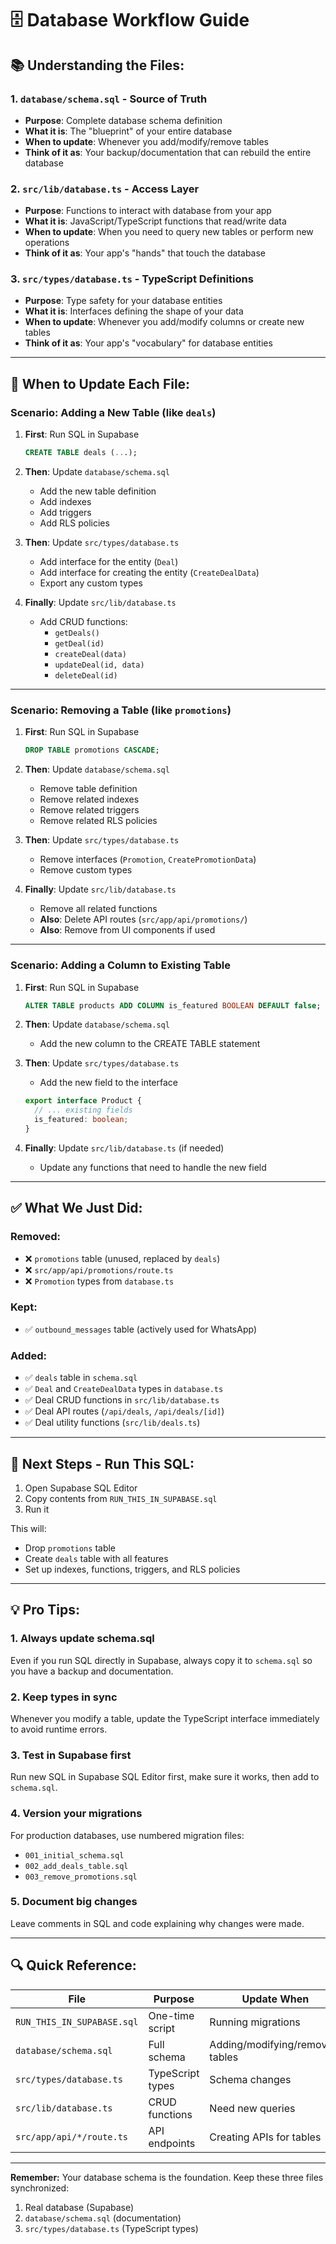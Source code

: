 # 🗄️ Database Workflow Guide

## 📚 **Understanding the Files:**

### 1. `database/schema.sql` - **Source of Truth**
- **Purpose**: Complete database schema definition
- **What it is**: The "blueprint" of your entire database
- **When to update**: Whenever you add/modify/remove tables
- **Think of it as**: Your backup/documentation that can rebuild the entire database

### 2. `src/lib/database.ts` - **Access Layer**
- **Purpose**: Functions to interact with database from your app
- **What it is**: JavaScript/TypeScript functions that read/write data
- **When to update**: When you need to query new tables or perform new operations
- **Think of it as**: Your app's "hands" that touch the database

### 3. `src/types/database.ts` - **TypeScript Definitions**
- **Purpose**: Type safety for your database entities
- **What it is**: Interfaces defining the shape of your data
- **When to update**: Whenever you add/modify columns or create new tables
- **Think of it as**: Your app's "vocabulary" for database entities

---

## 🔄 **When to Update Each File:**

### **Scenario: Adding a New Table (like `deals`)**

1. **First**: Run SQL in Supabase
   ```sql
   CREATE TABLE deals (...);
   ```

2. **Then**: Update `database/schema.sql`
   - Add the new table definition
   - Add indexes
   - Add triggers
   - Add RLS policies

3. **Then**: Update `src/types/database.ts`
   - Add interface for the entity (`Deal`)
   - Add interface for creating the entity (`CreateDealData`)
   - Export any custom types

4. **Finally**: Update `src/lib/database.ts`
   - Add CRUD functions:
     - `getDeals()`
     - `getDeal(id)`
     - `createDeal(data)`
     - `updateDeal(id, data)`
     - `deleteDeal(id)`

---

### **Scenario: Removing a Table (like `promotions`)**

1. **First**: Run SQL in Supabase
   ```sql
   DROP TABLE promotions CASCADE;
   ```

2. **Then**: Update `database/schema.sql`
   - Remove table definition
   - Remove related indexes
   - Remove related triggers
   - Remove related RLS policies

3. **Then**: Update `src/types/database.ts`
   - Remove interfaces (`Promotion`, `CreatePromotionData`)
   - Remove custom types

4. **Finally**: Update `src/lib/database.ts`
   - Remove all related functions
   - **Also**: Delete API routes (`src/app/api/promotions/`)
   - **Also**: Remove from UI components if used

---

### **Scenario: Adding a Column to Existing Table**

1. **First**: Run SQL in Supabase
   ```sql
   ALTER TABLE products ADD COLUMN is_featured BOOLEAN DEFAULT false;
   ```

2. **Then**: Update `database/schema.sql`
   - Add the new column to the CREATE TABLE statement

3. **Then**: Update `src/types/database.ts`
   - Add the new field to the interface
   ```typescript
   export interface Product {
     // ... existing fields
     is_featured: boolean;
   }
   ```

4. **Finally**: Update `src/lib/database.ts` (if needed)
   - Update any functions that need to handle the new field

---

## ✅ **What We Just Did:**

### Removed:
- ❌ `promotions` table (unused, replaced by `deals`)
- ❌ `src/app/api/promotions/route.ts`
- ❌ `Promotion` types from `database.ts`

### Kept:
- ✅ `outbound_messages` table (actively used for WhatsApp)

### Added:
- ✅ `deals` table in `schema.sql`
- ✅ `Deal` and `CreateDealData` types in `database.ts`
- ✅ Deal CRUD functions in `src/lib/database.ts`
- ✅ Deal API routes (`/api/deals`, `/api/deals/[id]`)
- ✅ Deal utility functions (`src/lib/deals.ts`)

---

## 🚀 **Next Steps - Run This SQL:**

1. Open Supabase SQL Editor
2. Copy contents from `RUN_THIS_IN_SUPABASE.sql`
3. Run it

This will:
- Drop `promotions` table
- Create `deals` table with all features
- Set up indexes, functions, triggers, and RLS policies

---

## 💡 **Pro Tips:**

### 1. **Always update schema.sql**
Even if you run SQL directly in Supabase, always copy it to `schema.sql` so you have a backup and documentation.

### 2. **Keep types in sync**
Whenever you modify a table, update the TypeScript interface immediately to avoid runtime errors.

### 3. **Test in Supabase first**
Run new SQL in Supabase SQL Editor first, make sure it works, then add to `schema.sql`.

### 4. **Version your migrations**
For production databases, use numbered migration files:
- `001_initial_schema.sql`
- `002_add_deals_table.sql`
- `003_remove_promotions.sql`

### 5. **Document big changes**
Leave comments in SQL and code explaining why changes were made.

---

## 🔍 **Quick Reference:**

| File | Purpose | Update When |
|------|---------|-------------|
| `RUN_THIS_IN_SUPABASE.sql` | One-time script | Running migrations |
| `database/schema.sql` | Full schema | Adding/modifying/removing tables |
| `src/types/database.ts` | TypeScript types | Schema changes |
| `src/lib/database.ts` | CRUD functions | Need new queries |
| `src/app/api/*/route.ts` | API endpoints | Creating APIs for tables |

---

**Remember:** Your database schema is the foundation. Keep these three files synchronized:
1. Real database (Supabase)
2. `database/schema.sql` (documentation)
3. `src/types/database.ts` (TypeScript types)


